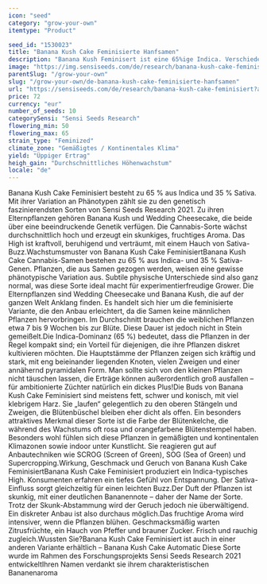 ```yaml
---
icon: "seed"
category: "grow-your-own"
itemtype: "Product"

seed_id: "1530023"
title: "Banana Kush Cake Feminisierte Hanfsamen"
description: "Banana Kush Feminisert ist eine 65%ige Indica. Verschiedene Phänotypen und große Erträge sind ebenso typisch wie das relaxte High und der leichte Buzz."
image: "https://img.sensiseeds.com/de/research/banana-kush-cake-feminisiert-image.png"
parentSlug: "/grow-your-own"
slug: "/grow-your-own/de-banana-kush-cake-feminisierte-hanfsamen"
url: "https://sensiseeds.com/de/research/banana-kush-cake-feminisiert?a_aid=cannastore"
price: 72
currency: "eur"
number_of_seeds: 10
categorySensi: "Sensi Seeds Research"
flowering_min: 50
flowering_max: 65
strain_type: "Feminized"
climate_zone: "Gemäßigtes / Kontinentales Klima"
yield: "Üppiger Ertrag"
heigh_gain: "Durchschnittliches Höhenwachstum"
locale: "de"
---
```

Banana Kush Cake Feminisiert besteht zu 65 % aus Indica und 35 % Sativa. Mit ihrer Variation an Phänotypen zählt sie zu den genetisch faszinierendsten Sorten von Sensi Seeds Research 2021. Zu ihren Elternpflanzen gehören Banana Kush und Wedding Cheesecake, die beide über eine beeindruckende Genetik verfügen. Die Cannabis-Sorte wächst durchschnittlich hoch und erzeugt ein skunkiges, fruchtiges Aroma. Das High ist kraftvoll, beruhigend und verträumt, mit einem Hauch von Sativa-Buzz.Wachstumsmuster von Banana Kush Cake FeminisiertBanana Kush Cake Cannabis-Samen bestehen zu 65 % aus Indica- und 35 % Sativa-Genen. Pflanzen, die aus Samen gezogen werden, weisen eine gewisse phänotypische Variation aus. Subtile physische Unterschiede sind also ganz normal, was diese Sorte ideal macht für experimentierfreudige Grower. Die Elternpflanzen sind Wedding Cheesecake und Banana Kush, die auf der ganzen Welt Anklang finden. Es handelt sich hier um die feminisierte Variante, die den Anbau erleichtert, da die Samen keine männlichen Pflanzen hervorbringen. Im Durchschnitt brauchen die weiblichen Pflanzen etwa 7 bis 9 Wochen bis zur Blüte. Diese Dauer ist jedoch nicht in Stein gemeißelt.Die Indica-Dominanz (65 %) bedeutet, dass die Pflanzen in der Regel kompakt sind; ein Vorteil für diejenigen, die ihre Pflanzen diskret kultivieren möchten. Die Hauptstämme der Pflanzen zeigen sich kräftig und stark, mit eng beieinander liegenden Knoten, vielen Zweigen und einer annähernd pyramidalen Form. Man sollte sich von den kleinen Pflanzen nicht täuschen lassen, die Erträge können außerordentlich groß ausfallen – für ambitionierte Züchter natürlich ein dickes Plus!Die Buds von Banana Kush Cake Feminisiert sind meistens fett, schwer und konisch, mit viel klebrigem Harz. Sie „laufen“ gelegentlich zu den oberen Stängeln und Zweigen, die Blütenbüschel bleiben eher dicht als offen. Ein besonders attraktives Merkmal dieser Sorte ist die Farbe der Blütenkelche, die während des Wachstums oft rosa und orangefarbene Blütenstempel haben. Besonders wohl fühlen sich diese Pflanzen in gemäßigten und kontinentalen Klimazonen sowie indoor unter Kunstlicht. Sie reagieren gut auf Anbautechniken wie SCROG (Screen of Green), SOG (Sea of Green) und Supercropping.Wirkung, Geschmack und Geruch von Banana Kush Cake FeminisiertBanana Kush Cake Feminisiert produziert ein Indica-typisches High. Konsumenten erfahren ein tiefes Gefühl von Entspannung. Der Sativa-Einfluss sorgt gleichzeitig für einen leichten Buzz.Der Duft der Pflanzen ist skunkig, mit einer deutlichen Bananennote – daher der Name der Sorte. Trotz der Skunk-Abstammung wird der Geruch jedoch nie überwältigend. Ein diskreter Anbau ist also durchaus möglich.Das fruchtige Aroma wird intensiver, wenn die Pflanzen blühen. Geschmacksmäßig warten Zitrusfrüchte, ein Hauch von Pfeffer und brauner Zucker. Frisch und rauchig zugleich.Wussten Sie?Banana Kush Cake Feminisiert ist auch in einer anderen Variante erhältlich – Banana Kush Cake Automatic Diese Sorte wurde im Rahmen des Forschungsprojekts Sensi Seeds Research 2021 entwickeltIhren Namen verdankt sie ihrem charakteristischen Bananenaroma
